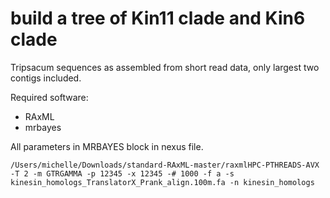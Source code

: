 # build a tree of Kin11 clade and Kin6 clade

Tripsacum sequences as assembled from short read data, only largest two contigs included.

Required software:

- RAxML
- mrbayes

All parameters in MRBAYES block in nexus file.

```/Users/michelle/Downloads/standard-RAxML-master/raxmlHPC-PTHREADS-AVX -T 2 -m GTRGAMMA -p 12345 -x 12345 -# 1000 -f a -s kinesin_homologs_TranslatorX_Prank_align.100m.fa -n kinesin_homologs```
